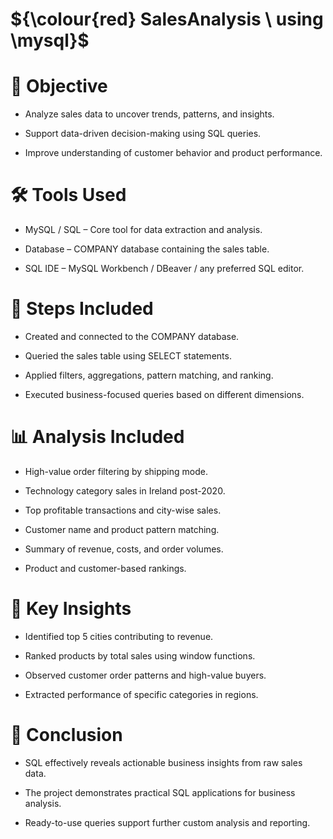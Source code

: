 # ${\colour{red} SalesAnalysis \ using \mysql}$
# 🎯 Objective
- Analyze sales data to uncover trends, patterns, and insights.

- Support data-driven decision-making using SQL queries.

- Improve understanding of customer behavior and product performance.

# 🛠 Tools Used
- MySQL / SQL – Core tool for data extraction and analysis.

- Database – COMPANY database containing the sales table.

- SQL IDE – MySQL Workbench / DBeaver / any preferred SQL editor.

# 🧭 Steps Included
- Created and connected to the COMPANY database.

- Queried the sales table using SELECT statements.

- Applied filters, aggregations, pattern matching, and ranking.

- Executed business-focused queries based on different dimensions.

# 📊 Analysis Included
- High-value order filtering by shipping mode.

- Technology category sales in Ireland post-2020.

- Top profitable transactions and city-wise sales.

- Customer name and product pattern matching.

- Summary of revenue, costs, and order volumes.

- Product and customer-based rankings.

# 🔑 Key Insights
- Identified top 5 cities contributing to revenue.

- Ranked products by total sales using window functions.

- Observed customer order patterns and high-value buyers.

- Extracted performance of specific categories in regions.

# 🧾 Conclusion
- SQL effectively reveals actionable business insights from raw sales data.

- The project demonstrates practical SQL applications for business analysis.

- Ready-to-use queries support further custom analysis and reporting.
